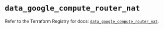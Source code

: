 # `data_google_compute_router_nat`

Refer to the Terraform Registry for docs: [`data_google_compute_router_nat`](https://registry.terraform.io/providers/hashicorp/google/6.34.1/docs/data-sources/compute_router_nat).
